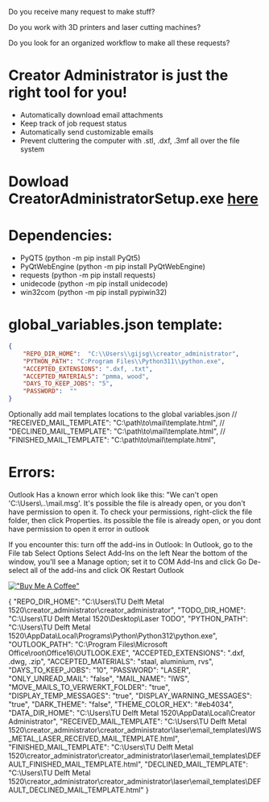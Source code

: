 
Do you receive many request to make stuff?

Do you work with 3D printers and laser cutting machines?

Do you look for an organized workflow to make all these requests?

# Creator Administrator is just the right tool for you!

* Automatically download email attachments
* Keep track of job request status
* Automatically send customizable emails
* Prevent cluttering the computer with .stl, .dxf, .3mf all over the file system

# Dowload CreatorAdministratorSetup.exe [here](https://drive.google.com/file/d/1DN80p93zQOEkRLQCH77ly5dgi4AibXns/view?usp=sharing)

# Dependencies:
* PyQT5 (python -m pip install PyQt5)
* PyQtWebEngine (python -m pip install PyQtWebEngine)
* requests (python -m pip install requests)
* unidecode (python -m pip install unidecode)
* win32com (python -m pip install pypiwin32)



# global_variables.json template:
```json 
{
    "REPO_DIR_HOME":  "C:\\Users\\gijsg\\creator_administrator",
    "PYTHON_PATH": "C:Program Files\\Python311\\python.exe",
    "ACCEPTED_EXTENSIONS": ".dxf, .txt",
    "ACCEPTED_MATERIALS": "pmma, wood",
    "DAYS_TO_KEEP_JOBS": "5",
    "PASSWORD":  ""
}
```
Optionally add mail templates locations to the global variables.json
    // "RECEIVED_MAIL_TEMPLATE":  "C:\\path\\to\\mail\\template.html",
    // "DECLINED_MAIL_TEMPLATE":  "C:\\path\\to\\mail\\template.html",
    // "FINISHED_MAIL_TEMPLATE":  "C:\\path\\to\\mail\\template.html",

# Errors:
Outlook Has a known error which look like this:
 "We can't open 'C:\\Users\\..\\mail.msg'. It's possible the file is already open, or you don't have permission to open it. To check your permissions, right-click the file folder, then click Properties.
its possible the file is already open, or you dont have permission to open it error in outlook 

If you encounter this: turn off the add-ins in Outlook:
    In Outlook, go to the File tab
    Select Options
    Select Add-Ins on the left
    Near the bottom of the window, you'll see a Manage option; set it to COM Add-Ins and click Go
    De-select all of the add-ins and click OK
    Restart Outlook


[!["Buy Me A Coffee"](https://www.buymeacoffee.com/assets/img/custom_images/orange_img.png)](https://www.buymeacoffee.com/gijsgroote)


{
    "REPO_DIR_HOME": "C:\\Users\\TU Delft Metal 1520\\creator_administrator\\creator_administrator",
    "TODO_DIR_HOME": "C:\\Users\\TU Delft Metal 1520\\Desktop\\Laser TODO",
    "PYTHON_PATH": "C:\\Users\\TU Delft Metal 1520\\AppData\\Local\\Programs\\Python\\Python312\\python.exe",
    "OUTLOOK_PATH": "C:\\Program Files\\Microsoft Office\\root\\Office16\\OUTLOOK.EXE",
    "ACCEPTED_EXTENSIONS": ".dxf, .dwg, .zip",
    "ACCEPTED_MATERIALS": "staal, aluminium, rvs",
    "DAYS_TO_KEEP_JOBS": "10",
    "PASSWORD": "LASER",
    "ONLY_UNREAD_MAIL": "false",
    "MAIL_NAME": "IWS",
    "MOVE_MAILS_TO_VERWERKT_FOLDER": "true",
    "DISPLAY_TEMP_MESSAGES": "true",
    "DISPLAY_WARNING_MESSAGES": "true",
    "DARK_THEME": "false",
    "THEME_COLOR_HEX": "#eb4034",
    "DATA_DIR_HOME": "C:\\Users\\TU Delft Metal 1520\\AppData\\Local\\Creator Administrator",
    "RECEIVED_MAIL_TEMPLATE": "C:\\Users\\TU Delft Metal 1520\\creator_administrator\\creator_administrator\\laser\\email_templates\\IWS_METAL_LASER_RECEIVED_MAIL_TEMPLATE.html",
    "FINISHED_MAIL_TEMPLATE": "C:\\Users\\TU Delft Metal 1520\\creator_administrator\\creator_administrator\\laser\\email_templates\\DEFAULT_FINISHED_MAIL_TEMPLATE.html",
    "DECLINED_MAIL_TEMPLATE": "C:\\Users\\TU Delft Metal 1520\\creator_administrator\\creator_administrator\\laser\\email_templates\\DEFAULT_DECLINED_MAIL_TEMPLATE.html"
}
